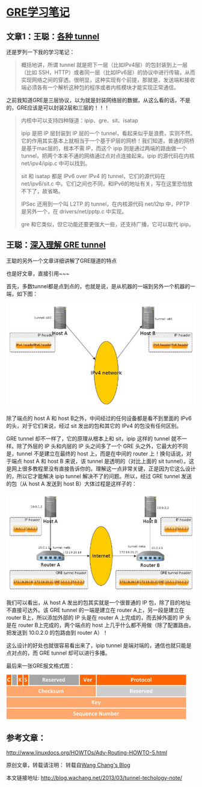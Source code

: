 # [GRE学习笔记](http://blog.wachang.net/2013/03/tunnel-techology-note/)

## 文章1：王聪：[各种 tunnel](http://wangcong.org/blog/archives/1683)

还是罗列一下我的学习笔记：

> 概括地讲，所谓 tunnel 就是把下一层（比如IPv4层）的包封装到上一层（比如 SSH，HTTP）或者同一层（比如IPv6层）的协议中进行传输，从而实现网络之间的穿透。很明显，这种实现有个前提，那就是，发送端和接收端必须各有一个解析这种包的程序或者内核模块才能实现正常通信。

之前我知道GRE是三层协议，以为就是封装网络层的数据，从这么看的话，不是的，GRE应该是可以封装2层和三层的！！！

> 内核中可以支持四种隧道：ipip、gre、sit、isatap
>
> ipip 是把 IP 层封装到 IP 层的一个 tunnel，看起来似乎是浪费，实则不然。它的作用其实基本上就相当于一个基于IP层的网桥！我们知道，普通的网桥是基于mac层的，根本不需 IP，而这个 ipip 则是通过两端的路由做一个 tunnel，把两个本来不通的网络通过点对点连接起来。ipip 的源代码在内核 net/ipv4/ipip.c 中可以找到。
>
> sit 和 isatap 都是 IPv6 over IPv4 的 tunnel，它们的源代码在 net/ipv6/sit.c 中。它们之间也不同，和IPv6的地址有关，写在这里恐怕放不下了，故省略。
>
> IPSec 还用到一个叫 L2TP 的 tunnel，在内核源代码 net/l2tp 中，PPTP 是另外一个，在 drivers/net/pptp.c 中实现。
>
> gre 和它类似，但它功能还要更强大一些，还支持广播，它可以取代 ipip。

## 王聪：[深入理解 GRE tunnel](http://wangcong.org/blog/archives/2149)

王聪的另外一个文章详细讲解了GRE隧道的特点

也是好文章，直接引用~~~

首先，多数tunnel都是点到点的，也就是说，是从机器的一端到另外一个机器的一端，如下图：

![img](../../../_ImageAssets/20130530092444742.png)

除了端点的 host A 和 host B之外，中间经过的任何设备都是看不到里面的 IPv6 的头，对于它们来说，经过 sit 发出的包和其它的 IPv4 的包没有任何区别。

GRE tunnel 却不一样了，它的原理从根本上和 sit，ipip 这样的 tunnel 就不一样。除了外层的 IP 头和内层的 IP 头之间多了一个 GRE 头之外，它最大的不同是，tunnel 不是建立在最终的 host 上，而是在中间的 router 上！换句话说，对于端点 host A 和 host B 来说，该 tunnel 是透明的（对比上面的 sit tunnel）。这是网上很多教程里没有直接告诉你的。理解这一点非常关键，正是因为它这么设计的，所以它才能解决 ipip tunnel 解决不了的问题。所以，经过 GRE tunnel 发送的包（从 host A 发送到 host B）大体过程是这样子的：

![img](../../../_ImageAssets/20130530092429329.png)

我们可以看出，从 host A 发出的包其实就是一个很普通的 IP 包，除了目的地址不直接可达外。该 GRE tunnel 的一端是建立在 router A上，另一段是建立在 router B上，所以添加外部的 IP 头是在 router A 上完成的，而去掉外面的 IP 头是在 router B上完成的，两个端点的 host 上几乎什么都不用做（除了配置路由，把发送到 10.0.2.0 的包路由到 router A）！

这么设计的好处也就很容易看出来了，ipip tunnel 是端对端的，通信也就只能是点对点的，而 GRE tunnel 却可以进行多播。

最后来一张GRE报文格式图：

![img](../../../_ImageAssets/20130530092500469.png)

## 参考文章：

http://www.linuxdocs.org/HOWTOs/Adv-Routing-HOWTO-5.html

原创文章，转载请注明： 转载自[Wang Chang's Blog](http://blog.wachang.net/)

本文链接地址: http://blog.wachang.net/2013/03/tunnel-techology-note/